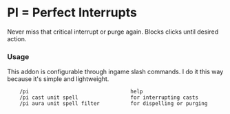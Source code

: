# PI = Perfect Interrupts

Never miss that critical interrupt or purge again. Blocks clicks until desired action.

### Usage
This addon is configurable through ingame slash commands. I do it this way because it's simple and lightweight.

        /pi                                 help
        /pi cast unit spell                 for interrupting casts
        /pi aura unit spell filter          for dispelling or purging